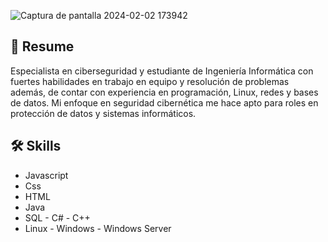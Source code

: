 ![Captura de pantalla 2024-02-02 173942](https://github.com/Yoswell/Yoswell/assets/113799193/4ea106db-9a48-41f4-b6fc-fe66cccb706c)

## 👾 Resume
Especialista en ciberseguridad y estudiante de Ingeniería Informática con fuertes habilidades en trabajo en equipo y resolución de problemas además, de contar con experiencia en programación, Linux, redes y bases de datos. Mi enfoque en seguridad cibernética me hace apto para roles en protección de datos y sistemas informáticos.

## 🛠 Skills
- Javascript 
- Css 
- HTML
- Java 
- SQL - C# - C++
- Linux - Windows - Windows Server
